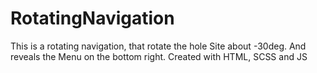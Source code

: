 # RotatingNavigation

This is a rotating navigation, that rotate the hole Site about -30deg.
And reveals the Menu on the bottom right.
Created with HTML, SCSS and JS
